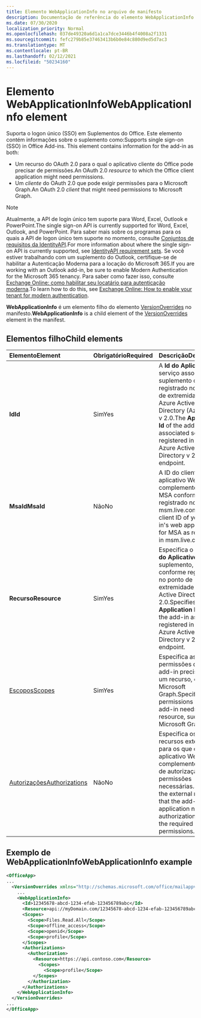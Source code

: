 ```yaml
---
title: Elemento WebApplicationInfo no arquivo de manifesto
description: Documentação de referência do elemento WebApplicationInfo para arquivos de manifesto de Complementos do Office (XML).
ms.date: 07/30/2020
localization_priority: Normal
ms.openlocfilehash: 037de49320a6d1a1ca7dce3446b4f4008a2f1331
ms.sourcegitcommit: fefc279b85e37463413b6b0e84c880d9ed5d7ac3
ms.translationtype: MT
ms.contentlocale: pt-BR
ms.lasthandoff: 02/12/2021
ms.locfileid: "50234160"
---
```

# <a name="webapplicationinfo-element"></a><span data-ttu-id="1e44c-103">Elemento WebApplicationInfo</span><span class="sxs-lookup"><span data-stu-id="1e44c-103">WebApplicationInfo element</span></span>

<span data-ttu-id="1e44c-104">Suporta o logon único (SSO) em Suplementos do Office. Este elemento contém informações sobre o suplemento como:</span><span class="sxs-lookup"><span data-stu-id="1e44c-104">Supports single sign-on (SSO) in Office Add-ins. This element contains information for the add-in as both:</span></span>

- <span data-ttu-id="1e44c-105">Um recurso do OAuth  2.0 para o qual o aplicativo cliente do Office pode precisar de permissões.</span><span class="sxs-lookup"><span data-stu-id="1e44c-105">An OAuth 2.0 *resource* to which the Office client application might need permissions.</span></span>
- <span data-ttu-id="1e44c-106">Um *cliente* do OAuth 2.0 que pode exigir permissões para o Microsoft Graph.</span><span class="sxs-lookup"><span data-stu-id="1e44c-106">An OAuth 2.0 *client* that might need permissions to Microsoft Graph.</span></span>

> [!NOTE]
> <span data-ttu-id="1e44c-107">Atualmente, a API de login único tem suporte para Word, Excel, Outlook e PowerPoint.</span><span class="sxs-lookup"><span data-stu-id="1e44c-107">The single sign-on API is currently supported for Word, Excel, Outlook, and PowerPoint.</span></span> <span data-ttu-id="1e44c-108">Para saber mais sobre os programas para os quais a API de logon único tem suporte no momento, consulte [Conjuntos de requisitos da IdentityAPI](../requirement-sets/identity-api-requirement-sets.md).</span><span class="sxs-lookup"><span data-stu-id="1e44c-108">For more information about where the single sign-on API is currently supported, see [IdentityAPI requirement sets](../requirement-sets/identity-api-requirement-sets.md).</span></span> <span data-ttu-id="1e44c-109">Se você estiver trabalhando com um suplemento do Outlook, certifique-se de habilitar a Autenticação Moderna para a locação do Microsoft 365.</span><span class="sxs-lookup"><span data-stu-id="1e44c-109">If you are working with an Outlook add-in, be sure to enable Modern Authentication for the Microsoft 365 tenancy.</span></span> <span data-ttu-id="1e44c-110">Para saber como fazer isso, consulte [Exchange Online: como habilitar seu locatário para autenticação moderna](https://social.technet.microsoft.com/wiki/contents/articles/32711.exchange-online-how-to-enable-your-tenant-for-modern-authentication.aspx).</span><span class="sxs-lookup"><span data-stu-id="1e44c-110">To learn how to do this, see [Exchange Online: How to enable your tenant for modern authentication](https://social.technet.microsoft.com/wiki/contents/articles/32711.exchange-online-how-to-enable-your-tenant-for-modern-authentication.aspx).</span></span>

<span data-ttu-id="1e44c-111">**WebApplicationInfo** é um elemento filho do elemento [VersionOverrides](versionoverrides.md) no manifesto.</span><span class="sxs-lookup"><span data-stu-id="1e44c-111">**WebApplicationInfo** is a child element of the [VersionOverrides](versionoverrides.md) element in the manifest.</span></span>  

## <a name="child-elements"></a><span data-ttu-id="1e44c-112">Elementos filho</span><span class="sxs-lookup"><span data-stu-id="1e44c-112">Child elements</span></span>

|  <span data-ttu-id="1e44c-113">Elemento</span><span class="sxs-lookup"><span data-stu-id="1e44c-113">Element</span></span> |  <span data-ttu-id="1e44c-114">Obrigatório</span><span class="sxs-lookup"><span data-stu-id="1e44c-114">Required</span></span>  |  <span data-ttu-id="1e44c-115">Descrição</span><span class="sxs-lookup"><span data-stu-id="1e44c-115">Description</span></span>  |
|:-----|:-----|:-----|
|  <span data-ttu-id="1e44c-116">**Id**</span><span class="sxs-lookup"><span data-stu-id="1e44c-116">**Id**</span></span>    |  <span data-ttu-id="1e44c-117">Sim</span><span class="sxs-lookup"><span data-stu-id="1e44c-117">Yes</span></span>   |  <span data-ttu-id="1e44c-118">A **Id do Aplicativo** do serviço associado do suplemento conforme registrado no ponto de extremidade do Azure Active Directory (Azure AD) v 2.0.</span><span class="sxs-lookup"><span data-stu-id="1e44c-118">The **Application Id** of the add-in's associated service as registered in the Azure Active Directory v 2.0 endpoint.</span></span>|
|  <span data-ttu-id="1e44c-119">**MsaId**</span><span class="sxs-lookup"><span data-stu-id="1e44c-119">**MsaId**</span></span>    |  <span data-ttu-id="1e44c-120">Não</span><span class="sxs-lookup"><span data-stu-id="1e44c-120">No</span></span>   |  <span data-ttu-id="1e44c-121">A ID do cliente do aplicativo Web do seu complemento para MSA conforme registrado no msm.live.com.</span><span class="sxs-lookup"><span data-stu-id="1e44c-121">The client ID of your add-in's web application for MSA as registered in msm.live.com.</span></span>|
|  <span data-ttu-id="1e44c-122">**Recurso**</span><span class="sxs-lookup"><span data-stu-id="1e44c-122">**Resource**</span></span>  |  <span data-ttu-id="1e44c-123">Sim</span><span class="sxs-lookup"><span data-stu-id="1e44c-123">Yes</span></span>   |  <span data-ttu-id="1e44c-124">Especifica o **URI da ID do Aplicativo** do suplemento, conforme registrado no ponto de extremidade do Azure Active Directory v 2.0.</span><span class="sxs-lookup"><span data-stu-id="1e44c-124">Specifies the **Application ID URI** of the add-in as registered in the Azure Active Directory v 2.0 endpoint.</span></span>|
|  [<span data-ttu-id="1e44c-125">Escopos</span><span class="sxs-lookup"><span data-stu-id="1e44c-125">Scopes</span></span>](scopes.md)                |  <span data-ttu-id="1e44c-126">Sim</span><span class="sxs-lookup"><span data-stu-id="1e44c-126">Yes</span></span>  |  <span data-ttu-id="1e44c-127">Especifica as permissões que o add-in precisa para um recurso, como o Microsoft Graph.</span><span class="sxs-lookup"><span data-stu-id="1e44c-127">Specifies the permissions that the add-in needs to a resource, such as Microsoft Graph.</span></span>  |
|  [<span data-ttu-id="1e44c-128">Autorizações</span><span class="sxs-lookup"><span data-stu-id="1e44c-128">Authorizations</span></span>](authorizations.md)  |  <span data-ttu-id="1e44c-129">Não</span><span class="sxs-lookup"><span data-stu-id="1e44c-129">No</span></span>   | <span data-ttu-id="1e44c-130">Especifica os recursos externos para os que o aplicativo Web do complemento precisa de autorização e as permissões necessárias.</span><span class="sxs-lookup"><span data-stu-id="1e44c-130">Specifies the external resources that the add-in's web application needs authorization to and the required permissions.</span></span>|

## <a name="webapplicationinfo-example"></a><span data-ttu-id="1e44c-131">Exemplo de WebApplicationInfo</span><span class="sxs-lookup"><span data-stu-id="1e44c-131">WebApplicationInfo example</span></span>

```xml
<OfficeApp>
...
  <VersionOverrides xmlns="http://schemas.microsoft.com/office/mailappversionoverrides" xsi:type="VersionOverridesV1_0">
    ...
    <WebApplicationInfo>
      <Id>12345678-abcd-1234-efab-123456789abc</Id>
      <Resource>api://myDomain.com/12345678-abcd-1234-efab-123456789abc</Resource>
      <Scopes>
        <Scope>Files.Read.All</Scope>
        <Scope>offline_access</Scope>
        <Scope>openid</Scope>
        <Scope>profile</Scope>
      </Scopes>
      <Authorizations>
        <Authorization>
          <Resource>https://api.contoso.com</Resource>
            <Scopes>
              <Scope>profile</Scope>
          </Scopes>
        </Authorization>
      </Authorizations>
    </WebApplicationInfo>
  </VersionOverrides>
...
</OfficeApp>
```
